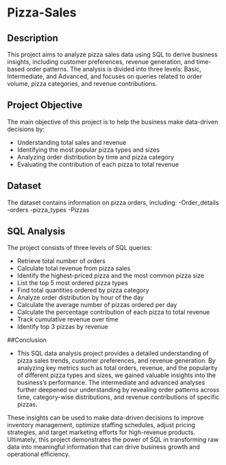 # Pizza-Sales
## Description
This project aims to analyze pizza sales data using SQL to derive business insights, including customer preferences, revenue generation, and time-based order patterns. The analysis is divided into three levels: Basic, Intermediate, and Advanced, and focuses on queries related to order volume, pizza categories, and revenue contributions.

## Project Objective
The main objective of this project is to help the business make data-driven decisions by:
- Understanding total sales and revenue
- Identifying the most popular pizza types and sizes
- Analyzing order distribution by time and pizza category
- Evaluating the contribution of each pizza to total revenue

## Dataset
The dataset contains information on pizza orders, including:
-Order_details
-orders
-pizza_types
-Pizzas

## SQL Analysis
The project consists of three levels of SQL queries:
- Retrieve total number of orders
- Calculate total revenue from pizza sales
- Identify the highest-priced pizza and the most common pizza size
- List the top 5 most ordered pizza types
- Find total quantities ordered by pizza category
- Analyze order distribution by hour of the day
- Calculate the average number of pizzas ordered per day
- Calculate the percentage contribution of each pizza to total revenue
- Track cumulative revenue over time
- Identify top 3 pizzas by revenue

 ##Conclusion
- This SQL data analysis project provides a detailed understanding of pizza sales trends, customer preferences, and revenue generation. By analyzing key metrics such as total orders, revenue, and the popularity of different pizza types and sizes, we gained valuable insights into the business’s performance. The intermediate and advanced analyses further deepened our understanding by revealing order patterns across time, category-wise distributions, and revenue contributions of specific pizzas.

These insights can be used to make data-driven decisions to improve inventory management, optimize staffing schedules, adjust pricing strategies, and target marketing efforts for high-revenue products. Ultimately, this project demonstrates the power of SQL in transforming raw data into meaningful information that can drive business growth and operational efficiency.

